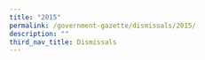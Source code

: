 ```yaml
---
title: "2015"
permalink: /government-gazette/dismissals/2015/
description: ""
third_nav_title: Dismissals
---
```

